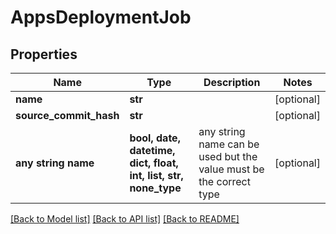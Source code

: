 # AppsDeploymentJob


## Properties
Name | Type | Description | Notes
------------ | ------------- | ------------- | -------------
**name** | **str** |  | [optional] 
**source_commit_hash** | **str** |  | [optional] 
**any string name** | **bool, date, datetime, dict, float, int, list, str, none_type** | any string name can be used but the value must be the correct type | [optional]

[[Back to Model list]](../README.md#documentation-for-models) [[Back to API list]](../README.md#documentation-for-api-endpoints) [[Back to README]](../README.md)


